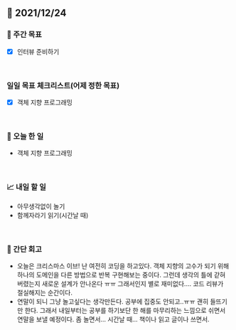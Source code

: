 ## 📅 2021/12/24


### 👏 주간 목표

- [x] 인터뷰 준비하기

<br/>

### 일일 목표 체크리스트(어제 정한 목표)

- [x] 객체 지향 프로그래밍

<br/>

### 💯 오늘 한 일

- 객체 지향 프로그래밍

<br/>

### 📈 내일 할 일
 
- 아무생각없이 놀기
- 함께자라기 읽기(시간날 때)

<br/>

### 🤔 간단 회고

- 오늘은 크리스마스 이브! 난 여전히 코딩을 하고있다. 객체 지향의 고수가 되기 위해 하나의 도메인을 다른 방법으로 반복 구현해보는 중이다.
그런데 생각의 틀에 갇혀버렸는지 새로운 설계가 안나온다 ㅠㅠ 그래서인지 별로 재미없다.... 코드 리뷰가 절실해지는 순간이다. 
- 연말이 되니 그냥 놀고싶다는 생각만든다. 공부에 집중도 안되고..ㅠㅠ 괜히 들뜨기만 한다. 
그래서 내일부터는 공부를 하기보단 한 해를 마무리하는 느낌으로 쉬면서 연말을 보낼 예정이다. 
좀 놀면서... 시간날 때... 책이나 읽고 글이나 쓰면서.






